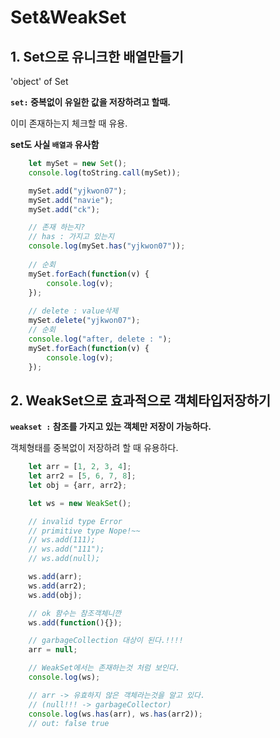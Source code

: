 # Set&WeakSet
## 1. Set으로 유니크한 배열만들기

'object' of Set

__`set:` 중복없이 유일한 값을 저장하려고 할때.__

이미 존재하는지 체크할 때 유용.

__set도 사실 `배열과` 유사함__

```javascript
    let mySet = new Set();
    console.log(toString.call(mySet));

    mySet.add("yjkwon07");
    mySet.add("navie");
    mySet.add("ck");

    // 존재 하는지?
    // has : 가지고 있는지
    console.log(mySet.has("yjkwon07"));
    
    // 순회
    mySet.forEach(function(v) {
        console.log(v);
    });
    
    // delete : value삭제
    mySet.delete("yjkwon07");
    // 순회
    console.log("after, delete : ");
    mySet.forEach(function(v) {
        console.log(v);
    });
```

## 2. WeakSet으로 효과적으로 객체타입저장하기

__`weakset :` 참조를 가지고 있는 객체만 저장이 가능하다.__

객체형태를 중복없이 저장하려 할 때 유용하다.
```javascript
    let arr = [1, 2, 3, 4];
    let arr2 = [5, 6, 7, 8];
    let obj = {arr, arr2};

    let ws = new WeakSet();

    // invalid type Error
    // primitive type Nope!~~
    // ws.add(111);
    // ws.add("111");
    // ws.add(null);

    ws.add(arr);
    ws.add(arr2);
    ws.add(obj);

    // ok 함수는 참조객체니깐
    ws.add(function(){});

    // garbageCollection 대상이 된다.!!!!
    arr = null; 

    // WeakSet에서는 존재하는것 처럼 보인다.
    console.log(ws);

    // arr -> 유효하지 않은 객체라는것을 알고 있다.
    // (null!!! -> garbageCollector) 
    console.log(ws.has(arr), ws.has(arr2));
    // out: false true
```

